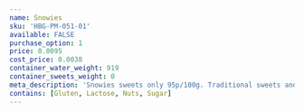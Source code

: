 ```yaml
---
name: Snowies
sku: 'HBG-PM-051-01'
available: FALSE
purchase_option: 1
price: 0.0095
cost_price: 0.0038
container_water_weight: 919
container_sweets_weight: 0
meta_description: 'Snowies sweets only 95p/100g. Traditional sweets and more at Humbugs Confectionery Store. Specialists in satisfying your sweet tooth!'
contains: [Gluten, Lactose, Nuts, Sugar]
---
```

